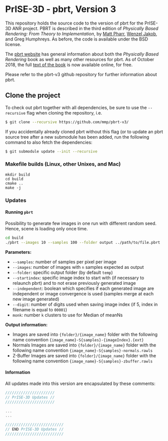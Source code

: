 PrISE-3D - pbrt, Version 3
==========================

This repository holds the source code to the version of pbrt for the PrISE-3D ANR project. 
PBRT is described in the third edition of *Physically Based Rendering: From
Theory to Implementation*, by [Matt Pharr](http://pharr.org/matt), [Wenzel
Jakob](http://www.mitsuba-renderer.org/~wenzel/), and Greg Humphreys.  As
before, the code is available under the BSD license.

The [pbrt website](http://pbrt.org) has general information about both the
*Physically Based Rendering* book as well as many other resources for pbrt.
As of October 2018, the full [text of the book](http://www.pbr-book.org) is
now available online, for free.

Please refer to the pbrt-v3 github repository for further information about pbrt.

Clone the project
-----------------

To check out pbrt together with all dependencies, be sure to use the
`--recursive` flag when cloning the repository, i.e.
```bash
$ git clone --recursive https://github.com/mmp/pbrt-v3/
```
If you accidentally already cloned pbrt without this flag (or to update an
pbrt source tree after a new submodule has been added, run the following
command to also fetch the dependencies:
```bash
$ git submodule update --init --recursive
```

### Makefile builds (Linux, other Unixes, and Mac) ###

```
mkdir build
cd build
cmake ..
make -j
```

### Updates

#### Running `pbrt` 

Possibility to generate few images in one run with different random seed. Hence, scene is loading only once time.

```sh
cd build
./pbrt --images 10 --samples 100 --folder output ../path/to/file.pbrt
```

**Parameters:**
- `--samples`: number of samples per pixel per image
- `--images`: number of images with `n` samples expected as output
- `--folder`: specific output folder (by default `temp`)
- `--startindex`: specific image index to start with (if necessary to relaunch pbrt) and to not erase previously generated image
- `--independent`: boolean which specifies if each generated image are independent or image convergence is used (samples merge at each new image generated)
- `--digit`: number of digits used when saving image index (if 5, index in filename is equal to `00001`)
- `monk`: number `k` clusters to use for Median of meanNs

**Output information:**

- Images are saved into `{folder}/{image_name}` folder with the following name convention `{image_name}-S{samples}-{imageIndex}.{ext}`
- Normals Images are saved into `{folder}/{image_name}` folder with the following name convention `{image_name}-S{samples}-normals.rawls`
- Z-Buffer Images are saved into `{folder}/{image_name}` folder with the following name convention `{image_name}-S{samples}-zbuffer.rawls`

#### Information

All updates made into this version are encapsulated by these comments:
```cpp
//////////////////////
// PrISE-3D Updates //
//////////////////////

...
...

//////////////////////////
// END PrISE-3D Updates //
//////////////////////////
```